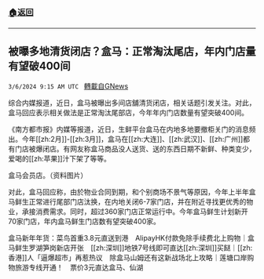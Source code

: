 ###  [:house:返回](README.md)
---


## 被曝多地清货闭店？盒马：正常淘汰尾店，年内门店量有望破400间
`3/6/2024 9:15 AM UTC ` [轉載自GNews](https://gnews.org/articles/2370058)

综合内媒报道，近日，盒马被曝出多间店舖清货闭店，相关话题引发关注。对此，盒马回应表示相关做法是正常淘汰尾部店，今年年内门店数量有望突破400间。

《南方都市报》内媒等报道，近日，生鲜平台盒马在内地多地要撤柜关门的消息频出。今年[[zh:2月]]-[[zh:3月]]，盒马在[[zh:大连]]、[[zh:武汉]]、[[zh:广州]]都有门店被爆闭店。有网友称盒马商品没人送货、送的东西日期不新鲜、种类变少，爱喝的[[zh:苹果]]汁下架了等等。

盒马会员店。（资料图片）

对此，盒马回应称，由於物业合同到期，和个别商场不景气等原因，今年上半年盒马鲜生正常进行尾部门店汰换，在内地关闭6-7家门店，并在附近寻找更优秀的物业，承接消费需求。同时，超过360家门店正常运行中。今年盒马鲜生计划新开70家门店，年内盒马鲜生门店数有望突破400家。

盒马新年年货：菜鸟首重3.8元直送到港　AlipayHK付款免除手续费北上购物｜盒马鲜生罗湖笋岗新店开张　[[zh:深圳]]地铁7号线即可直达[[zh:深圳]]买餸｜[[zh:香港]]人「逼爆超市」再惹热议　除盒马山姆还有这新战场北上攻略｜莲塘口岸购物旅游专线开通！　票价3元直达盒马、仙湖
